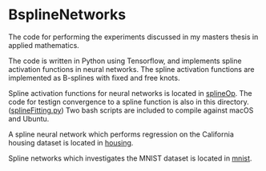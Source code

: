 # BsplineNetworks

The code for performing the experiments discussed in my masters thesis in applied mathematics.

The code is written in Python using Tensorflow, and implements spline activation functions in neural networks. The spline activation functions are implemented as B-splines with fixed and free knots.

Spline activation functions for neural networks is located in [splineOp](./splineOp). The code for testign convergence to a spline function is also in this directory. ([splineFitting.py](./splineOp/splineFitting.py)) Two bash scripts are included to compile against macOS and Ubuntu.

A spline neural network which performs regression on the California housing dataset is located in [housing](./housing).

Spline networks which investigates the MNIST dataset is located in [mnist](./mnist).
